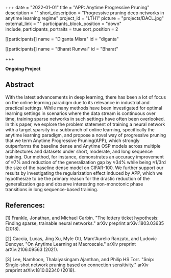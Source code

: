 +++
date = "2022-01-01"
title = "APP: Anytime Progressive Pruning"
description = ""
short_description = "Progressive pruning deep networks in anytime learning regime"
project_id = "LTH1"
picture = "projects/DACL.jpg"
external_link = ""
participants_block_position = "down"
include_participants_portraits = true
sort_position = 2

[[participants]]
    name = "Diganta Misra"
    id = "diganta"

[[participants]]
    name = "Bharat Runwal"
    id = "Bharat"

+++

**Ongoing Project**

## Abstract

With the latest advancements in deep learning, there has been a lot of focus on the online learning paradigm due to its relevance in industrial and practical settings. While many methods have been investigated for optimal learning settings in scenarios where the data stream is continuous over time, training sparse networks in such settings have often been overlooked. In this paper, we explore the problem statement of training a neural network with a target sparsity in a subbranch of online learning, specifically the anytime learning paradigm, and propose a novel way of progressive pruning that we term Anytime Progressive Pruning(APP), which strongly outperforms the baseline dense and Anytime OSP models across multiple architectures and datasets under short, moderate, and long sequence training. Our method, for instance, demonstrates an accuracy improvement of ≈7% and reduction of the generalization gap by ≈34% while being ≈1/3rd the size of the baseline dense model on CIFAR-100. We further support our results by investigating the regularization effect induced by APP, which we hypothesize to be the primary reason for the drastic reduction of the generalization gap and observe interesting non-monotonic phase transitions in long sequence-based training.

## References:

[1] Frankle, Jonathan, and Michael Carbin. "The lottery ticket hypothesis: Finding sparse, trainable neural networks." arXiv preprint arXiv:1803.03635 (2018).

[2] Caccia, Lucas, Jing Xu, Myle Ott, Marc'Aurelio Ranzato, and Ludovic Denoyer. "On Anytime Learning at Macroscale." arXiv preprint arXiv:2106.09563 (2021).

[3] Lee, Namhoon, Thalaiyasingam Ajanthan, and Philip HS Torr. "Snip: Single-shot network pruning based on connection sensitivity." arXiv preprint arXiv:1810.02340 (2018).